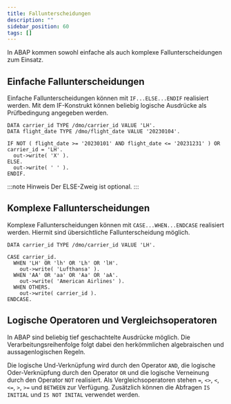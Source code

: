 ```yaml
---
title: Fallunterscheidungen
description: ""
sidebar_position: 60
tags: []
---
```


In ABAP kommen sowohl einfache als auch komplexe Fallunterscheidungen zum Einsatz.

## Einfache Fallunterscheidungen

Einfache Fallunterscheidungen können mit `IF...ELSE...ENDIF` realisiert werden. Mit dem IF-Konstrukt können beliebig logische Ausdrücke als Prüfbedingung angegeben werden.

```abap showLineNumbers
DATA carrier_id TYPE /dmo/carrier_id VALUE 'LH'.
DATA flight_date TYPE /dmo/flight_date VALUE '20230104'.

IF NOT ( flight_date >= '20230101' AND flight_date <= '20231231' ) OR carrier_id = 'LH'.
  out->write( 'X' ).
ELSE.
  out->write( ' ' ).
ENDIF.
```

:::note Hinweis
Der ELSE-Zweig ist optional.
:::

## Komplexe Fallunterscheidungen

Komplexe Fallunterscheidungen können mit `CASE...WHEN...ENDCASE` realisiert werden. Hiermit sind übersichtliche Fallunterscheidung möglich.

```abap
DATA carrier_id TYPE /dmo/carrier_id VALUE 'LH'.

CASE carrier_id.
  WHEN 'LH' OR 'lh' OR 'Lh' OR 'lH'.
    out->write( 'Lufthansa' ).
  WHEN 'AA' OR 'aa' OR 'Aa' OR 'aA'.
    out->write( 'American Airlines' ).
  WHEN OTHERS.
    out->write( carrier_id ).
ENDCASE.
```

## Logische Operatoren und Vergleichsoperatoren

In ABAP sind beliebig tief geschachtelte Ausdrücke möglich. Die Verarbeitungsreihenfolge folgt dabei den herkömmlichen algebraischen und aussagenlogischen Regeln.

Die logische Und-Verknüpfung wird durch den Operator `AND`, die logische Oder-Verknüpfung durch den Operator `OR` und die logische Verneinung durch den Operator `NOT` realisiert. Als Vergleichsoperatoren stehen `=`, `<>`, `<`, `<=`, `>`, `>=` und `BETWEEN` zur
Verfügung. Zusätzlich können die Abfragen `IS INITIAL` und `IS NOT INITAL` verwendet werden.
